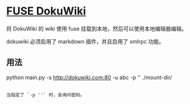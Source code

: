 # [FUSE DokuWiki](https://git.io/fNDtm)

将 DokuWiki 的 wiki 使用 fuse 挂载到本地，然后可以使用本地编辑器编辑。

dokuwiki 必须启用了 markdown 插件，并且启用了 xmlrpc 功能。


## 用法

python main.py -s http://dokuwiki.com:80 -u abc -p '' ./mount-dir/
```

当指定了 `-p ''` 时，会询问密码。
